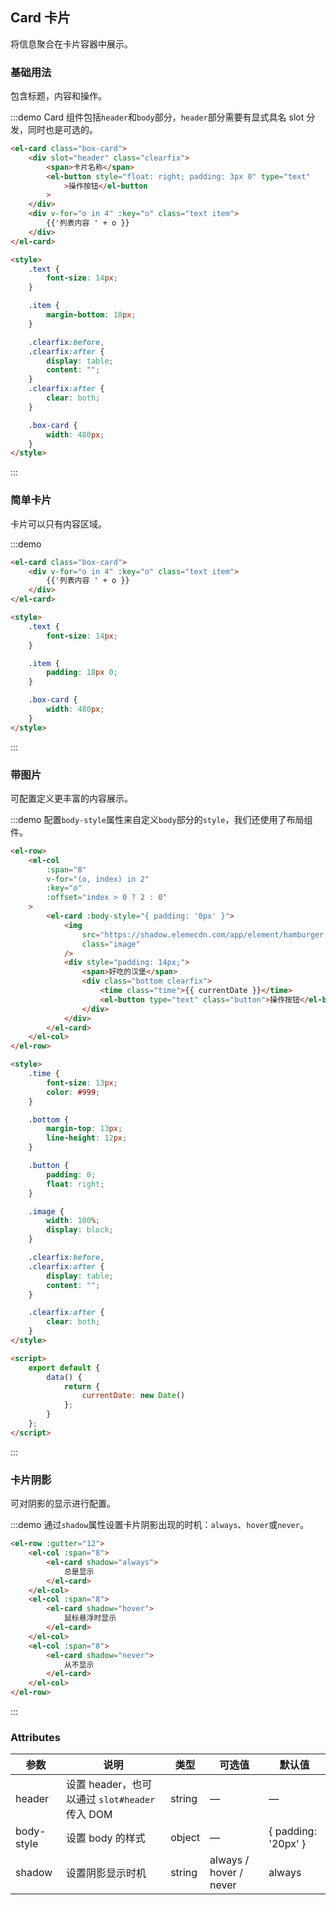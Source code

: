 ## Card 卡片

将信息聚合在卡片容器中展示。

### 基础用法

包含标题，内容和操作。

:::demo Card 组件包括`header`和`body`部分，`header`部分需要有显式具名 slot 分发，同时也是可选的。

```html
<el-card class="box-card">
	<div slot="header" class="clearfix">
		<span>卡片名称</span>
		<el-button style="float: right; padding: 3px 0" type="text"
			>操作按钮</el-button
		>
	</div>
	<div v-for="o in 4" :key="o" class="text item">
		{{'列表内容 ' + o }}
	</div>
</el-card>

<style>
	.text {
		font-size: 14px;
	}

	.item {
		margin-bottom: 18px;
	}

	.clearfix:before,
	.clearfix:after {
		display: table;
		content: "";
	}
	.clearfix:after {
		clear: both;
	}

	.box-card {
		width: 480px;
	}
</style>
```

:::

### 简单卡片

卡片可以只有内容区域。

:::demo

```html
<el-card class="box-card">
	<div v-for="o in 4" :key="o" class="text item">
		{{'列表内容 ' + o }}
	</div>
</el-card>

<style>
	.text {
		font-size: 14px;
	}

	.item {
		padding: 18px 0;
	}

	.box-card {
		width: 480px;
	}
</style>
```

:::

### 带图片

可配置定义更丰富的内容展示。

:::demo 配置`body-style`属性来自定义`body`部分的`style`，我们还使用了布局组件。

```html
<el-row>
	<el-col
		:span="8"
		v-for="(o, index) in 2"
		:key="o"
		:offset="index > 0 ? 2 : 0"
	>
		<el-card :body-style="{ padding: '0px' }">
			<img
				src="https://shadow.elemecdn.com/app/element/hamburger.9cf7b091-55e9-11e9-a976-7f4d0b07eef6.png"
				class="image"
			/>
			<div style="padding: 14px;">
				<span>好吃的汉堡</span>
				<div class="bottom clearfix">
					<time class="time">{{ currentDate }}</time>
					<el-button type="text" class="button">操作按钮</el-button>
				</div>
			</div>
		</el-card>
	</el-col>
</el-row>

<style>
	.time {
		font-size: 13px;
		color: #999;
	}

	.bottom {
		margin-top: 13px;
		line-height: 12px;
	}

	.button {
		padding: 0;
		float: right;
	}

	.image {
		width: 100%;
		display: block;
	}

	.clearfix:before,
	.clearfix:after {
		display: table;
		content: "";
	}

	.clearfix:after {
		clear: both;
	}
</style>

<script>
	export default {
		data() {
			return {
				currentDate: new Date()
			};
		}
	};
</script>
```

:::

### 卡片阴影

可对阴影的显示进行配置。

:::demo 通过`shadow`属性设置卡片阴影出现的时机：`always`、`hover`或`never`。

```html
<el-row :gutter="12">
	<el-col :span="8">
		<el-card shadow="always">
			总是显示
		</el-card>
	</el-col>
	<el-col :span="8">
		<el-card shadow="hover">
			鼠标悬浮时显示
		</el-card>
	</el-col>
	<el-col :span="8">
		<el-card shadow="never">
			从不显示
		</el-card>
	</el-col>
</el-row>
```

:::

### Attributes

| 参数       | 说明                                           | 类型   | 可选值                 | 默认值              |
| ---------- | ---------------------------------------------- | ------ | ---------------------- | ------------------- |
| header     | 设置 header，也可以通过 `slot#header` 传入 DOM | string | —                      | —                   |
| body-style | 设置 body 的样式                               | object | —                      | { padding: '20px' } |
| shadow     | 设置阴影显示时机                               | string | always / hover / never | always              |
